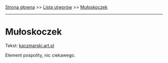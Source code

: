 [Strona głowna](../index.md) >> [Lista utworów](../list.md) >> [Mułoskoczek](298.md)

---

# Mułoskoczek

Tekst: [kaczmarski.art.pl](https://www.kaczmarski.art.pl/tworczosc/wiersze/muloskoczek/)

Element pospolity, nic ciekawego.